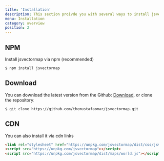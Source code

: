```yaml
---
title: 'Installation'
description: This section proivde you with several ways to install jsvectormap.
menu: Installation
category: overview
position: 2
---
```


## NPM
Install jsvectormap via npm (recommended)

```shell
$ npm install jsvectormap
```

## Download
You can download the latest version from the Github: [Download](https://github.com/themustafaomar/jsvectormap/archive/refs/heads/master.zip), or clone the repository:

```shell
$ git clone https://github.com/themustafaomar/jsvectormap.git
```

## CDN
You can also install it via cdn links

```html
<link rel="stylesheet" href="https://unpkg.com/jsvectormap/dist/css/jsvectormap.css" />
<script src="https://unpkg.com/jsvectormap"></script>
<script src="https://unpkg.com/jsvectormap/dist/maps/world.js"></script>
```
